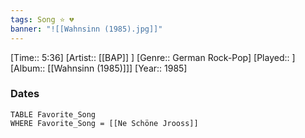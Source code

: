 ```yaml
---
tags: Song ⭐ 💔
banner: "![[Wahnsinn (1985).jpg]]"
---
```

[Time:: 5:36]
[Artist:: [[BAP]] ]
[Genre:: German Rock-Pop]
[Played:: ]
[Album:: [[Wahnsinn (1985)]]]
[Year:: 1985]
### Dates
````dataview
TABLE Favorite_Song
WHERE Favorite_Song = [[Ne Schöne Jrooss]]
````